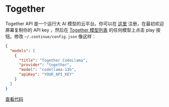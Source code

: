 # Together

Together API 是一个运行大 AI 模型的云平台。你可以在 [这里](https://api.together.xyz/signup) 注册，在最初欢迎屏幕复制你的 API key ，然后在 [Together 模型列表](https://docs.together.ai/docs/models-inference) 的任何模型上点击 play 按钮。修改 `~/.continue/config.json` 像这样：

```json title="config.json"
{
  "models": [
    {
      "title": "Together CodeLlama",
      "provider": "together",
      "model": "codellama-13b",
      "apiKey": "YOUR_API_KEY"
    }
  ]
}
```

[查看代码](https://github.com/Mindbowser/co-pilot/blob/main/core/llm/llms/Together.ts)
